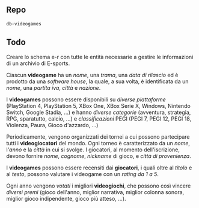 ## Repo
`db-videogames`

## Todo
Creare lo schema e-r con tutte le entità necessarie a gestire le informazioni di un archivio di E-sports.

Ciascun **videogame** ha un *nome*, una *trama*, una *data di rilascio* ed è prodotto da una *software house*, la quale, a sua volta, è identificata da un *nome*, una *partita iva*, *città* e *nazione*.

I **videogames** possono essere disponibili su *diverse piattaforme* (PlayStation 4, PlayStation 5, XBox One, XBox Serie X, Windows, Nintendo Switch, Google Stadia, ...) e hanno *diverse categorie* (avventura, strategia, RPG, sparatutto, calcio, ...) e *classificazioni* PEGI (PEGI 7, PEGI 12, PEGI 18, Violenza, Paura, Gioco d'azzardo, ...)

Periodicamente, vengono organizzati dei tornei a cui possono partecipare tutti i **videogiocatori** del mondo. 
Ogni torneo è caratterizzato da un *nome*, l'*anno* e la *città* in cui si svolge. I giocatori, al momento dell'iscrizione, devono fornire *nome*, *cognome*, *nickname* di gioco, e *città di provenienza*.

I **videogames** possono essere recensiti dai **giocatori**, i quali oltre al *titolo* e al *testo*, possono valutare i videogame con un *rating da 1 a 5*.

Ogni anno vengono *votati* i migliori **videogiochi**, che possono così vincere *diversi premi* (gioco dell'anno, miglior narrativa, miglior colonna sonora, miglior gioco indipendente, gioco più atteso, ...).